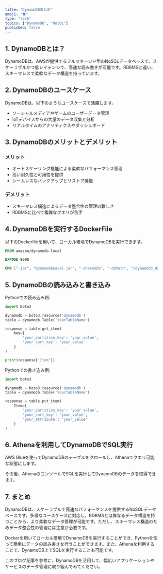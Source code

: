 ```yaml
---
title: "DynamoDBまとめ"
emoji: "🐕"
type: "tech"
topics: ["DynamoDB", "NoSQL"]
published: false
---
```

## 1. DynamoDBとは？

DynamoDBは、AWSが提供するフルマネージド型のNoSQLデータベースで、スケーラブルかつ低レイテンシで、高速な読み書きが可能です。RDBMSと違い、スキーマレスで柔軟なデータ構造を持っています。

## 2. DynamoDBのユースケース

DynamoDBは、以下のようなユースケースで活躍します。

- ソーシャルメディアやゲームのユーザーデータ管理
- IoTデバイスからの大量のデータ収集と分析
- リアルタイムのアナリティクスやダッシュボード

## 3. DynamoDBのメリットとデメリット

### メリット

- オートスケーリング機能による柔軟なパフォーマンス管理
- 高い耐久性と可用性を提供
- シームレスなバックアップとリストア機能

### デメリット

- スキーマレス構造によるデータ整合性の管理の難しさ
- RDBMSに比べて複雑なクエリが苦手

## 4. DynamoDBを実行するDockerFile

以下のDockerfileを用いて、ローカル環境でDynamoDBを実行できます。

```dockerfile
FROM amazon/dynamodb-local

EXPOSE 8000

CMD ["-jar", "DynamoDBLocal.jar", "-sharedDb", "-dbPath", "/dynamodb_data"]
```

## 5. DynamoDBの読み込みと書き込み

Pythonでの読み込み例:

```python
import boto3

dynamodb = boto3.resource('dynamodb')
table = dynamodb.Table('YourTableName')

response = table.get_item(
    Key={
        'your_partition_key': 'your_value',
        'your_sort_key': 'your_value'
    }
)

print(response['Item'])
```

Pythonでの書き込み例:

```python
import boto3

dynamodb = boto3.resource('dynamodb')
table = dynamodb.Table('YourTableName')

response = table.put_item(
    Item={
        'your_partition_key': 'your_value',
        'your_sort_key': 'your_value',
        'your_attribute': 'your_value'
    }
)
```

## 6. Athenaを利用してDynamoDBでSQL実行

AWS Glueを使ってDynamoDBのテーブルをクロールし、Athenaでクエリ可能な状態にします。

その後、AthenaのコンソールでSQLを実行してDynamoDBのデータを取得できます。

## 7. まとめ

DynamoDBは、スケーラブルで高速なパフォーマンスを提供するNoSQLデータベースです。多様なユースケースに対応し、RDBMSとは異なるデータ構造を持つことから、より柔軟なデータ管理が可能です。ただし、スキーマレス構造のためデータ整合性の管理には注意が必要です。

Dockerを用いてローカル環境でDynamoDBを実行することができ、Pythonを使って簡単にデータの読み書きを行うことができます。また、Athenaを利用することで、DynamoDB上でSQLを実行することも可能です。

このブログ記事を参考に、DynamoDBを活用して、幅広いアプリケーションやサービスのデータ管理に取り組んでみてください。
